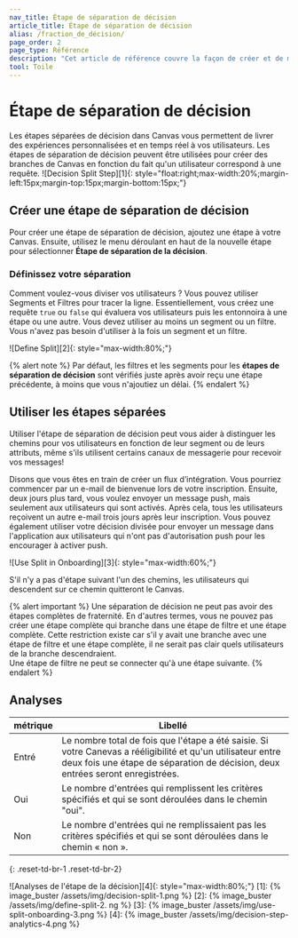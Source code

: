 ```yaml
---
nav_title: Étape de séparation de décision
article_title: Étape de séparation de décision
alias: /fraction_de_décision/
page_order: 2
page_type: Référence
description: "Cet article de référence couvre la façon de créer et de mettre en œuvre des étapes de séparation de décision dans votre Canvas."
tool: Toile
---
```


# Étape de séparation de décision

Les étapes séparées de décision dans Canvas vous permettent de livrer des expériences personnalisées et en temps réel à vos utilisateurs. Les étapes de séparation de décision peuvent être utilisées pour créer des branches de Canvas en fonction du fait qu'un utilisateur correspond à une requête. !\[Decision Split Step\]\[1\]{: style="float:right;max-width:20%;margin-left:15px;margin-top:15px;margin-bottom:15px;"}

## Créer une étape de séparation de décision

Pour créer une étape de séparation de décision, ajoutez une étape à votre Canvas. Ensuite, utilisez le menu déroulant en haut de la nouvelle étape pour sélectionner **Étape de séparation de la décision**.

### Définissez votre séparation

Comment voulez-vous diviser vos utilisateurs ? Vous pouvez utiliser Segments et Filtres pour tracer la ligne. Essentiellement, vous créez une requête `true` ou `false` qui évaluera vos utilisateurs puis les entonnoira à une étape ou une autre. Vous devez utiliser au moins un segment ou un filtre. Vous n'avez pas besoin d'utiliser à la fois un segment et un filtre.

!\[Define Split\]\[2\]{: style="max-width:80%;"}

{% alert note %}
Par défaut, les filtres et les segments pour les **étapes de séparation de décision** sont vérifiés juste après avoir reçu une étape précédente, à moins que vous n'ajoutiez un délai.
{% endalert %}

## Utiliser les étapes séparées

Utiliser l'étape de séparation de décision peut vous aider à distinguer les chemins pour vos utilisateurs en fonction de leur segment ou de leurs attributs, même s'ils utilisent certains canaux de messagerie pour recevoir vos messages!

Disons que vous êtes en train de créer un flux d’intégration. Vous pourriez commencer par un e-mail de bienvenue lors de votre inscription. Ensuite, deux jours plus tard, vous voulez envoyer un message push, mais seulement aux utilisateurs qui sont activés. Après cela, tous les utilisateurs reçoivent un autre e-mail trois jours après leur inscription. Vous pouvez également utiliser votre décision divisée pour envoyer un message dans l'application aux utilisateurs qui n'ont pas d'autorisation push pour les encourager à activer push.

!\[Use Split in Onboarding\]\[3\]{: style="max-width:60%;"}

S'il n'y a pas d'étape suivant l'un des chemins, les utilisateurs qui descendent sur ce chemin quitteront le Canvas.

{% alert important %}
Une séparation de décision ne peut pas avoir des étapes complètes de fraternité. En d'autres termes, vous ne pouvez pas créer une étape complète qui branche dans une étape de filtre et une étape complète. Cette restriction existe car s'il y avait une branche avec une étape de filtre et une étape complète, il ne serait pas clair quels utilisateurs de la branche descendraient.
<br>
Une étape de filtre ne peut se connecter qu'à une étape suivante.
{% endalert %}

## Analyses

| métrique | Libellé                                                                                                                                                                                        |
| -------- | ---------------------------------------------------------------------------------------------------------------------------------------------------------------------------------------------- |
| Entré    | Le nombre total de fois que l'étape a été saisie. Si votre Canevas a rééligibilité et qu'un utilisateur entre deux fois une étape de séparation de décision, deux entrées seront enregistrées. |
| Oui      | Le nombre d'entrées qui remplissent les critères spécifiés et qui se sont déroulées dans le chemin "oui".                                                                                      |
| Non      | Le nombre d'entrées qui ne remplissaient pas les critères spécifiés et qui se sont déroulées dans le chemin « non ».                                                                           |
{: .reset-td-br-1 .reset-td-br-2}

!\[Analyses de l'étape de la décision\]\[4\]{: style="max-width:80%;"}
[1]: {% image_buster /assets/img/decision-split-1.png %} [2]: {% image_buster /assets/img/define-split-2. ng %} [3]: {% image_buster /assets/img/use-split-onboarding-3.png %} [4]: {% image_buster /assets/img/decision-step-analytics-4.png %}
